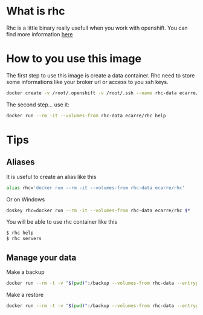 # What is rhc

Rhc is a little binary really usefull when you work with openshift. You can find more information [here](https://developers.openshift.com/en/managing-common-rhc-commands.html)

# How to you use this image

The first step to use this image is create a data container. Rhc need to store some informations like your broker url or access to you ssh keys.

```bash
docker create -v /root/.openshift -v /root/.ssh --name rhc-data ecarre/rhc /bin/true  # Just for the first run. To create the container who store configuration.
```

The second step... use it:

```bash
docker run --rm -it --volumes-from rhc-data ecarre/rhc help
```

# Tips

## Aliases

It is useful to create an alias like this

```bash
alias rhc='docker run --rm -it --volumes-from rhc-data ecarre/rhc'
```

Or on Windows
```bash
doskey rhc=docker run --rm -it --volumes-from rhc-data ecarre/rhc $*
```

You will be able to use rhc container like this

```bash
$ rhc help
$ rhc servers
```

## Manage your data

Make a backup

```bash
docker run --rm -t -v "$(pwd)":/backup --volumes-from rhc-data --entrypoint=/usr/bin/zip --workdir="/backup" ecarre/rhc -r rhc-data-backup-$(date +%Y%m%d).zip /root/.openshift/ /root/.ssh
```

Make a restore

```bash
docker run --rm -t -v "$(pwd)":/backup --volumes-from rhc-data --entrypoint=/usr/bin/unzip --workdir="/" ecarre/rhc -o /backup/backup_name.zip
```